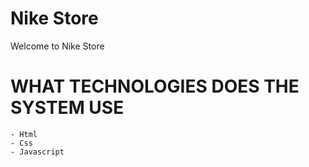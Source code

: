 # Nike Store 

Welcome to Nike Store  

# WHAT TECHNOLOGIES DOES THE SYSTEM USE
    - Html
    - Css
    - Javascript 
